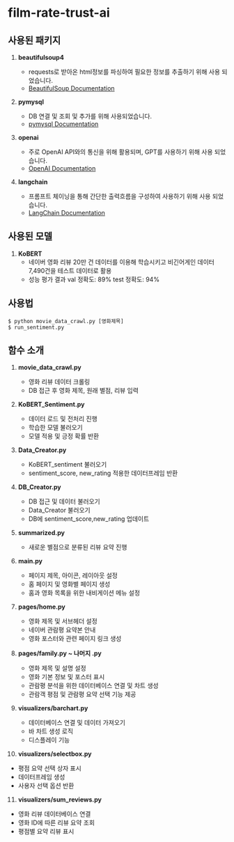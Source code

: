 # film-rate-trust-ai

## 사용된 패키지

1. **beautifulsoup4**
   - requests로 받아온 html정보를 파싱하여 필요한 정보를 추출하기 위해 사용 되었습니다.
   - [BeautifulSoup Documentation](https://www.crummy.com/software/BeautifulSoup/bs4/doc/)

2. **pymysql**
   - DB 연결 및 조회 및 추가를 위해 사용되었습니다.
   - [pymysql Documentation](https://pymysql.readthedocs.io/en/latest/)

3. **openai**
   - 주로 OpenAI API와의 통신을 위해 활용되며, GPT를 사용하기 위해 사용 되었습니다.
   - [OpenAI Documentation](https://beta.openai.com/docs/)
4. **langchain**
   - 프롬프트 체이닝을 통해 간단한 출력흐름을 구성하여 사용하기 위해 사용 되었습니다.
   - [LangChain Documentation](https://python.langchain.com/docs/)

## 사용된 모델
1. **KoBERT**
   - 네이버 영화 리뷰 20만 건 데이터를 이용해 학습시키고 비긴어게인 데이터 7,490건을 테스트 데이터로 활용
   - 성능 평가 결과
     val 정확도: 89%
     test 정확도: 94%

## 사용법
```
$ python movie_data_crawl.py [영화제목]
$ run_sentiment.py 
```

## 함수 소개
1. **movie_data_crawl.py**
   - 영화 리뷰 데이터 크롤링
   - DB 접근 후 영화 제목, 원래 별점, 리뷰 입력
     
2. **KoBERT_Sentiment.py**
   - 데이터 로드 및 전처리 진행
   - 학습한 모델 불러오기
   - 모델 적용 및 긍정 확률 반환
     
3. **Data_Creator.py**
   - KoBERT_sentiment 불러오기
   - sentiment_score, new_rating 적용한 데이터프레임 반환
     
4. **DB_Creator.py**
   - DB 접근 및 데이터 불러오기
   - Data_Creator 불러오기
   - DB에 sentiment_score,new_rating 업데이트
     
5. **summarized.py**
   - 새로운 별점으로 분류된 리뷰 요약 진행
     
6. **main.py**
   - 페이지 제목, 아이콘, 레이아웃 설정
   - 홈 페이지 및 영화별 페이지 생성
   - 홈과 영화 목록을 위한 내비게이션 메뉴 설정
     
7. **pages/home.py**
   - 영화 제목 및 서브헤더 설정
   - 네이버 관람평 요약본 안내
   - 영화 포스터와 관련 페이지 링크 생성
     
8. **pages/family.py ~ 나머지 .py**
   - 영화 제목 및 설명 설정
   - 영화 기본 정보 및 포스터 표시
   - 관람평 분석을 위한 데이터베이스 연결 및 차트 생성
   - 관람객 평점 및 관람평 요약 선택 기능 제공
     
9. **visualizers/barchart.py**
   - 데이터베이스 연결 및 데이터 가져오기
   - 바 차트 생성 로직
   - 디스플레이 기능
     
10. **visualizers/selectbox.py**
   - 평점 요약 선택 상자 표시
   - 데이터프레임 생성
   - 사용자 선택 옵션 반환
     
11. **visualizers/sum_reviews.py**
   - 영화 리뷰 데이터베이스 연결
   - 영화 ID에 따른 리뷰 요약 조회
   - 평점별 요약 리뷰 표시


